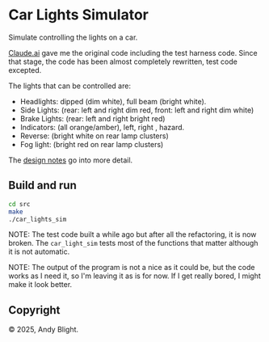 # Car Lights Simulator

Simulate controlling the lights on a car.

[Claude.ai](https://claude.ai/) gave me the original code including the test harness code.  Since that stage, the code has been almost completely rewritten, test code excepted.

The lights that can be controlled are:

* Headlights: dipped (dim white), full beam (bright white).
* Side Lights: (rear: left and right dim red, front: left and right dim white)
* Brake Lights: (rear: left and right bright red)
* Indicators: (all orange/amber), left, right , hazard.
* Reverse: (bright white on rear lamp clusters)
* Fog light: (bright red on rear lamp clusters)

The [design notes](design.md) go into more detail.

## Build and run

```bash
cd src
make
./car_lights_sim
```

NOTE: The test code built a while ago but after all the refactoring, it is now broken.  The `car_light_sim` tests most of the functions that matter although it is not automatic.

NOTE: The output of the program is not a nice as it could be, but the code works as I need it, so I'm leaving it as is for now. If I get really bored, I might make it look better.

## Copyright

© 2025, Andy Blight.
